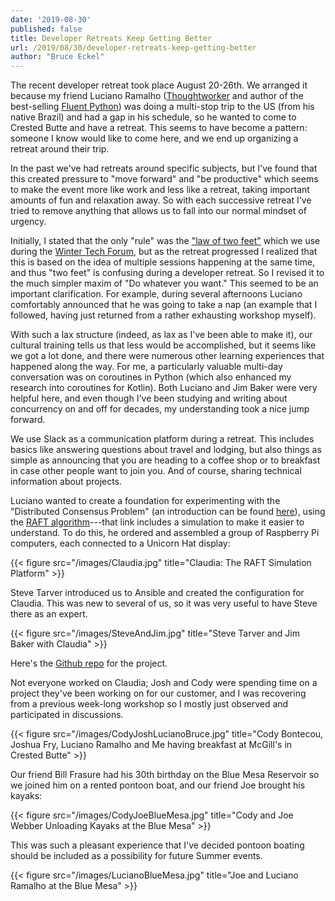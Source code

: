 ```yaml
---
date: '2019-08-30'
published: false
title: Developer Retreats Keep Getting Better
url: /2019/08/30/developer-retreats-keep-getting-better
author: "Bruce Eckel"
---
```


The recent developer retreat took place August 20-26th. We arranged it because
my friend Luciano Ramalho
([Thoughtworker](https://www.thoughtworks.com/profiles/luciano-ramalho) and
author of the best-selling [Fluent Python](http://shop.oreilly.com/product/0636920032519.do))
was doing a multi-stop trip to the US (from his native Brazil) and had a gap in
his schedule, so he wanted to come to Crested Butte and have a retreat. This
seems to have become a pattern: someone I know would like to come here, and we
end up organizing a retreat around their trip.

In the past we've had retreats around specific subjects, but I've found that this
created pressure to "move forward" and "be productive" which seems to make the
event more like work and less like a retreat, taking important amounts of fun
and relaxation away. So with each successive retreat I've tried to remove anything
that allows us to fall into our normal mindset of urgency.

Initially, I stated that the only "rule" was the
["law of two feet"](https://www.wintertechforum.com/open-spaces/#the-law-of-two-feet)
which we use during the [Winter Tech Forum](https://www.wintertechforum.com/),
but as the retreat progressed I realized that this is based on the idea of
multiple sessions happening at the same time, and thus "two feet" is confusing
during a developer retreat. So I revised it to the much simpler maxim of "Do whatever
you want." This seemed to be an important clarification. For example, during several
afternoons Luciano comfortably announced that he was going to take a nap (an example
that I followed, having just returned from a rather exhausting workshop myself).

With such a lax structure (indeed, as lax as I've been able to make it), our
cultural training tells us that less would be accomplished, but it seems like
we got a lot done, and there were numerous other learning experiences that
happened along the way. For me, a particularly valuable multi-day conversation
was on coroutines in Python (which also enhanced my research into coroutines
for Kotlin). Both Luciano and Jim Baker were very helpful here, and even though
I've been studying and writing about concurrency on and off for decades, my
understanding took a nice jump forward.

We use Slack as a communication platform during a retreat. This includes basics
like answering questions about travel and lodging, but also things as simple
as announcing that you are heading to a coffee shop or to breakfast in case
other people want to join you. And of course, sharing technical information
about projects.

Luciano wanted to create a foundation for experimenting with the "Distributed
Consensus Problem" (an introduction can be found
[here](https://blog.acolyer.org/2019/03/08/a-generalised-solution-to-distributed-consensus/)),
using the [RAFT algorithm](https://raft.github.io/)---that link includes a simulation
to make it easier to understand. To do this, he ordered and assembled a group
of Raspberry Pi computers, each connected to a Unicorn Hat display:

{{< figure src="/images/Claudia.jpg" title="Claudia: The RAFT Simulation Platform" >}}

Steve Tarver introduced us to Ansible and created the configuration for
Claudia. This was new to several of us, so it was very useful to have Steve
there as an expert.

{{< figure src="/images/SteveAndJim.jpg" title="Steve Tarver and Jim Baker with Claudia" >}}

Here's the [Github repo](https://github.com/standupdev/claudia) for the project.

Not everyone worked on Claudia; Josh and Cody were spending time on a project they've
been working on for our customer, and I was recovering from a previous week-long workshop
so I mostly just observed and participated in discussions.

{{< figure src="/images/CodyJoshLucianoBruce.jpg" title="Cody Bontecou, Joshua
Fry, Luciano Ramalho and Me having breakfast at McGill's in Crested Butte" >}}

Our friend Bill Frasure had his 30th birthday on the Blue Mesa Reservoir so we
joined him on a rented pontoon boat, and our friend Joe brought his kayaks:

{{< figure src="/images/CodyJoeBlueMesa.jpg" title="Cody and Joe Webber Unloading Kayaks at the Blue Mesa" >}}

This was such a pleasant experience that I've decided pontoon boating should
be included as a possibility for future Summer events.

{{< figure src="/images/LucianoBlueMesa.jpg" title="Joe and Luciano Ramalho at the Blue Mesa" >}}


